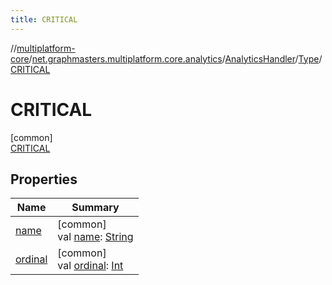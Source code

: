```yaml
---
title: CRITICAL
---
```

//[multiplatform-core](../../../../../index.html)/[net.graphmasters.multiplatform.core.analytics](../../../index.html)/[AnalyticsHandler](../../index.html)/[Type](../index.html)/[CRITICAL](index.html)



# CRITICAL



[common]\
[CRITICAL](index.html)



## Properties


| Name | Summary |
|---|---|
| [name](index.html#-372974862%2FProperties%2F1242518872) | [common]<br>val [name](index.html#-372974862%2FProperties%2F1242518872): [String](https://kotlinlang.org/api/latest/jvm/stdlib/kotlin/-string/index.html) |
| [ordinal](index.html#-739389684%2FProperties%2F1242518872) | [common]<br>val [ordinal](index.html#-739389684%2FProperties%2F1242518872): [Int](https://kotlinlang.org/api/latest/jvm/stdlib/kotlin/-int/index.html) |


